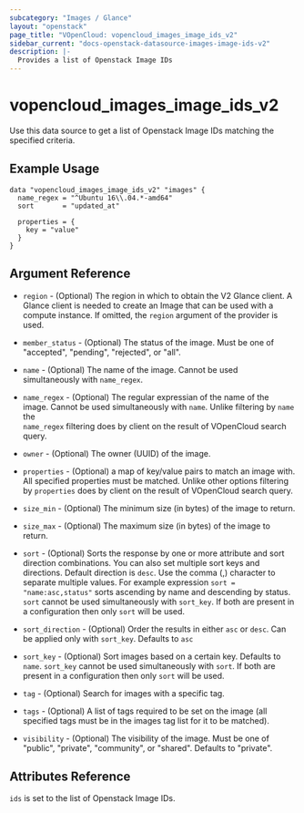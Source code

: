 ```yaml
---
subcategory: "Images / Glance"
layout: "openstack"
page_title: "VOpenCloud: vopencloud_images_image_ids_v2"
sidebar_current: "docs-openstack-datasource-images-image-ids-v2"
description: |-
  Provides a list of Openstack Image IDs
---
```


# vopencloud\_images\_image\_ids\_v2

Use this data source to get a list of Openstack Image IDs matching the
specified criteria.

## Example Usage

```hcl
data "vopencloud_images_image_ids_v2" "images" {
  name_regex = "^Ubuntu 16\\.04.*-amd64"
  sort       = "updated_at"

  properties = {
    key = "value"
  }
}
```

## Argument Reference

* `region` - (Optional) The region in which to obtain the V2 Glance client.
    A Glance client is needed to create an Image that can be used with
    a compute instance. If omitted, the `region` argument of the provider
    is used.

* `member_status` - (Optional) The status of the image. Must be one of
   "accepted", "pending", "rejected", or "all".

* `name` - (Optional) The name of the image. Cannot be used simultaneously
    with `name_regex`.

* `name_regex` - (Optional) The regular expressian of the name of the image.
    Cannot be used simultaneously with `name`. Unlike filtering by `name` the    
    `name_regex` filtering does by client on the result of VOpenCloud search
    query.

* `owner` - (Optional) The owner (UUID) of the image.

* `properties` - (Optional) a map of key/value pairs to match an image with.
    All specified properties must be matched. Unlike other options filtering    
    by `properties` does by client on the result of VOpenCloud search query.

* `size_min` - (Optional) The minimum size (in bytes) of the image to return.

* `size_max` - (Optional) The maximum size (in bytes) of the image to return.

* `sort` - (Optional) Sorts the response by one or more attribute and sort
    direction combinations. You can also set multiple sort keys and directions.
    Default direction is `desc`. Use the comma (,) character to separate
    multiple values. For example expression `sort = "name:asc,status"`
    sorts ascending by name and descending by status. `sort` cannot be used
    simultaneously with `sort_key`. If both are present in a configuration
    then only `sort` will be used.

* `sort_direction` - (Optional) Order the results in either `asc` or `desc`.
    Can be applied only with `sort_key`. Defaults to `asc`

* `sort_key` - (Optional) Sort images based on a certain key. Defaults to
    `name`. `sort_key` cannot be used simultaneously with `sort`. If both
    are present in a configuration then only `sort` will be used.

* `tag` - (Optional) Search for images with a specific tag.

* `tags` - (Optional) A list of tags required to be set on the image
      (all specified tags must be in the images tag list for it to be matched).

* `visibility` - (Optional) The visibility of the image. Must be one of
   "public", "private", "community", or "shared". Defaults to "private".

## Attributes Reference

`ids` is set to the list of Openstack Image IDs.
